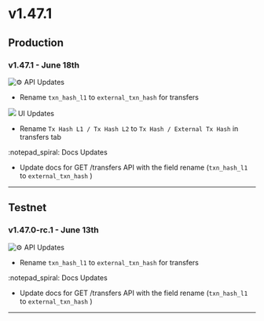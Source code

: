 # v1.47.1

## Production

### v1.47.1  - June 18th

![:gear:](https://a.slack-edge.com/production-standard-emoji-assets/14.0/apple-medium/2699-fe0f.png) API Updates

* Rename `txn_hash_l1` to `external_txn_hash` for transfers

![](https://docs.paradex.trade/\~gitbook/image?url=https%3A%2F%2Fa.slack-edge.com%2Fproduction-standard-emoji-assets%2F14.0%2Fapple-medium%2F1f5a5-fe0f.png\&width=300\&dpr=4\&quality=100\&sign=2f253ce9ddf0e2ade3b4a86fa026ba5bfb95721993f70bfeaab42f482802f9ba) UI Updates

* Rename `Tx Hash L1 / Tx Hash L2` to `Tx Hash / External Tx Hash` in transfers tab

:notepad\_spiral: Docs Updates

* Update docs for GET /transfers API with the field rename (`txn_hash_l1` to `external_txn_hash` )



***

## Testnet

### v1.47.0-rc.1 - June 13th

![:gear:](https://a.slack-edge.com/production-standard-emoji-assets/14.0/apple-medium/2699-fe0f.png) API Updates

* Rename `txn_hash_l1` to `external_txn_hash` for transfers

:notepad\_spiral: Docs Updates

* Update docs for GET /transfers API with the field rename (`txn_hash_l1` to `external_txn_hash` )

***

